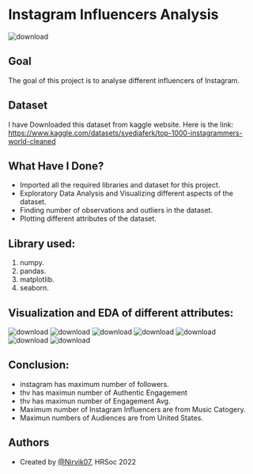 
# Instagram Influencers Analysis
![download](https://user-images.githubusercontent.com/97960335/180224743-9185b218-3b74-440a-88bc-83c2445634d0.jpg)


## Goal

The goal of this project is to analyse different influencers of Instagram.
## Dataset
I have Downloaded this dataset from kaggle website. Here is the link: https://www.kaggle.com/datasets/syedjaferk/top-1000-instagrammers-world-cleaned

## What Have I Done?

- Imported all the required libraries and dataset for this project.
- Exploratory Data Analysis and Visualizing different aspects of the dataset.
- Finding number of observations and outliers in the dataset.
- Plotting different attributes of the dataset.

## Library used:

1. numpy.
2. pandas.
3. matplotlib.
4. seaborn.
## Visualization and EDA of different attributes:

![download](https://user-images.githubusercontent.com/97960335/180224423-06a4d984-6c76-448e-bccd-dfb343d8c6e5.png)
![download](https://user-images.githubusercontent.com/97960335/180224509-691d6232-993d-41b2-9732-5aa66e12761a.png)
![download](https://user-images.githubusercontent.com/97960335/180224541-05cd63a9-dcee-4b07-8638-a93bd3e3d9e3.png)
![download](https://user-images.githubusercontent.com/97960335/180224575-02a545a5-6e5e-4dfe-82e8-3e51824e25a2.png)
![download](https://user-images.githubusercontent.com/97960335/180224588-acfc8c60-1f93-410e-b8f7-a96bf30fe07d.png)
![download](https://user-images.githubusercontent.com/97960335/180224599-6b19d526-ac2e-4194-9940-3436157aac2a.png)
![download](https://user-images.githubusercontent.com/97960335/180224612-7c106e63-e018-4583-a5ad-c14132bc38f4.png)

## Conclusion:

- instagram has maximum number of followers.
- thv has maximun number of Authentic Engagement
- thv has maximun number of Engagement Avg.
- Maximum number of Instagram Influencers are from Music Catogery.
- Maximun numbers of Audiences are from United States. 
## Authors

- Created by [@Nirvik07](https://github.com/Nirvik07), HRSoc 2022

